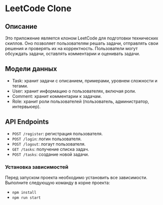# LeetCode Clone

## Описание

Это приложение является клоном LeetCode для подготовки технических скиллов. Оно позволяет пользователям решать задачи, отправлять свои решения и проверять их на корректность. Пользователи могут обсуждать задачи, оставлять комментарии и оценивать задачи.

## Модели данных

- Task: хранит задачи с описанием, примерами, уровнем сложности и тегами.
- User: хранит информацию о пользователях, включая роли.
- Comment: хранит комментарии к задачам.
- Role: хранит роли пользователей (пользователь, администратор, интервьюер).

## API Endpoints

- `POST /register`: регистрация пользователя.
- `POST /login`: логин пользователя.
- `POST /logout`: логаут пользователя.
- `GET /tasks`: получение списка задач.
- `POST /tasks`: создание новой задачи.

### Установка зависимостей

Перед запуском проекта необходимо установить все зависимости. Выполните следующую команду в корне проекта:

- `npm install`
- `npm run start`
